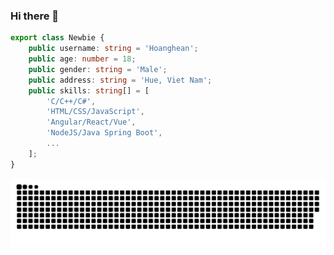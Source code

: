 ### Hi there 👋
```ts
export class Newbie {
    public username: string = 'Hoanghean';
    public age: number = 18;
    public gender: string = 'Male';
    public address: string = 'Hue, Viet Nam';
    public skills: string[] = [
        'C/C++/C#',
        'HTML/CSS/JavaScript',
        'Angular/React/Vue',
        'NodeJS/Java Spring Boot',
        ...
    ];
}

```
<picture>
  <source media="(prefers-color-scheme: dark)" srcset="https://github.com/hoanghean/hoanghean/blob/output/github-contribution-grid-snake-dark.svg" />
  <source media="(prefers-color-scheme: light)" srcset="https://github.com/hoanghean/hoanghean/blob/output/github-contribution-grid-snake.svg" />
  <img alt="github-snake" src="https://github.com/hoanghean/hoanghean/blob/output/github-contribution-grid-snake-dark.svg" />
</picture>
